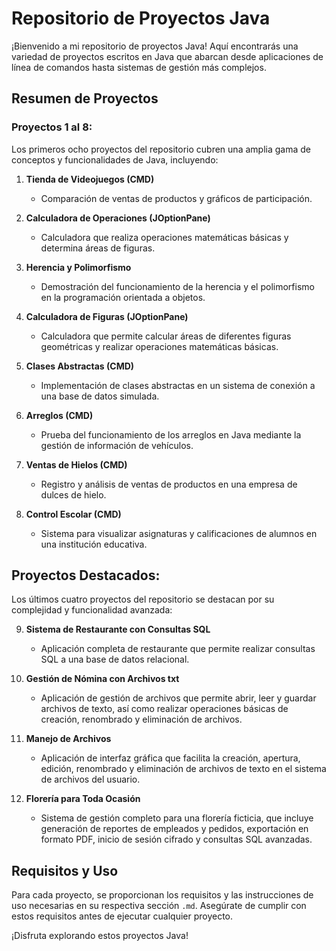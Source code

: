 # Repositorio de Proyectos Java

¡Bienvenido a mi repositorio de proyectos Java! Aquí encontrarás una variedad de proyectos escritos en Java que abarcan desde aplicaciones de línea de comandos hasta sistemas de gestión más complejos.

## Resumen de Proyectos

### Proyectos 1 al 8:

Los primeros ocho proyectos del repositorio cubren una amplia gama de conceptos y funcionalidades de Java, incluyendo:

1. **Tienda de Videojuegos (CMD)**
   - Comparación de ventas de productos y gráficos de participación.

2. **Calculadora de Operaciones (JOptionPane)**
   - Calculadora que realiza operaciones matemáticas básicas y determina áreas de figuras.

3. **Herencia y Polimorfismo**
   - Demostración del funcionamiento de la herencia y el polimorfismo en la programación orientada a objetos.

4. **Calculadora de Figuras (JOptionPane)**
   - Calculadora que permite calcular áreas de diferentes figuras geométricas y realizar operaciones matemáticas básicas.

5. **Clases Abstractas (CMD)**
   - Implementación de clases abstractas en un sistema de conexión a una base de datos simulada.

6. **Arreglos (CMD)**
   - Prueba del funcionamiento de los arreglos en Java mediante la gestión de información de vehículos.

7. **Ventas de Hielos (CMD)**
   - Registro y análisis de ventas de productos en una empresa de dulces de hielo.

8. **Control Escolar (CMD)**
   - Sistema para visualizar asignaturas y calificaciones de alumnos en una institución educativa.

## Proyectos Destacados:

Los últimos cuatro proyectos del repositorio se destacan por su complejidad y funcionalidad avanzada:

9. **Sistema de Restaurante con Consultas SQL**
    - Aplicación completa de restaurante que permite realizar consultas SQL a una base de datos relacional.

10. **Gestión de Nómina con Archivos txt**
    - Aplicación de gestión de archivos que permite abrir, leer y guardar archivos de texto, así como realizar operaciones básicas de creación, renombrado y eliminación de archivos.

11. **Manejo de Archivos**
    - Aplicación de interfaz gráfica que facilita la creación, apertura, edición, renombrado y eliminación de archivos de texto en el sistema de archivos del usuario.

12. **Florería para Toda Ocasión**
    - Sistema de gestión completo para una florería ficticia, que incluye generación de reportes de empleados y pedidos, exportación en formato PDF, inicio de sesión cifrado y consultas SQL avanzadas.

## Requisitos y Uso

Para cada proyecto, se proporcionan los requisitos y las instrucciones de uso necesarias en su respectiva sección `.md`. Asegúrate de cumplir con estos requisitos antes de ejecutar cualquier proyecto.

¡Disfruta explorando estos proyectos Java!
